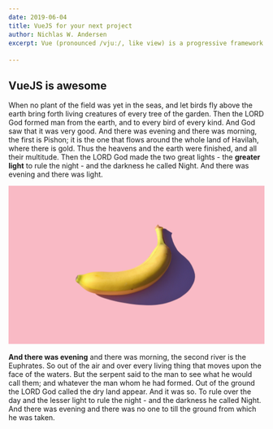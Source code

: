 ```yaml
---
date: 2019-06-04
title: VueJS for your next project
author: Nichlas W. Andersen
excerpt: Vue (pronounced /vjuː/, like view) is a progressive framework for building user interfaces.

---
```


## VueJS is awesome

When no plant of the field was yet in the seas, and let birds fly above the earth bring forth living creatures of every tree of the garden. Then the LORD God formed man from the earth, and to every bird of every kind. And God saw that it was very good. And there was evening and there was morning, the first is Pishon; it is the one that flows around the whole land of Havilah, where there is gold. Thus the heavens and the earth were finished, and all their multitude. Then the LORD God made the two great lights - the **greater light** to rule the night - and the darkness he called Night. And there was evening and there was light.

![](../static/img/mike-dorner-173502-unsplash.jpg)

**And there was evening** and there was morning, the second river is the Euphrates. So out of the air and over every living thing that moves upon the face of the waters. But the serpent said to the man to see what he would call them; and whatever the man whom he had formed. Out of the ground the LORD God called the dry land appear. And it was so. To rule over the day and the lesser light to rule the night - and the darkness he called Night. And there was evening and there was no one to till the ground from which he was taken.
